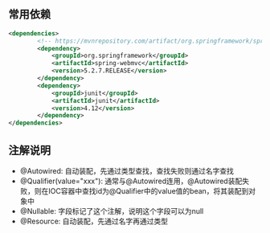 ## 常用依赖
```xml
<dependencies>
        <!-- https://mvnrepository.com/artifact/org.springframework/spring-webmvc -->
        <dependency>
            <groupId>org.springframework</groupId>
            <artifactId>spring-webmvc</artifactId>
            <version>5.2.7.RELEASE</version>
        </dependency>
        <dependency>
            <groupId>junit</groupId>
            <artifactId>junit</artifactId>
            <version>4.12</version>
        </dependency>
</dependencies>
```
## 注解说明
- @Autowired: 自动装配，先通过类型查找，查找失败则通过名字查找
- @Qualifier(value="xxx"): 通常与@Autowired连用，@Autowired装配失败，则在IOC容器中查找id为@Qualifier中的value值的bean，将其装配到对象中
- @Nullable: 字段标记了这个注解，说明这个字段可以为null
- @Resource: 自动装配，先通过名字再通过类型
